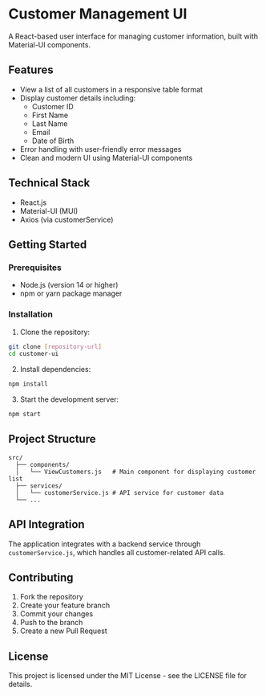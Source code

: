 # Customer Management UI

A React-based user interface for managing customer information, built with Material-UI components.

## Features

- View a list of all customers in a responsive table format
- Display customer details including:
  - Customer ID
  - First Name
  - Last Name
  - Email
  - Date of Birth
- Error handling with user-friendly error messages
- Clean and modern UI using Material-UI components

## Technical Stack

- React.js
- Material-UI (MUI)
- Axios (via customerService)

## Getting Started

### Prerequisites

- Node.js (version 14 or higher)
- npm or yarn package manager

### Installation

1. Clone the repository:
```bash
git clone [repository-url]
cd customer-ui
```

2. Install dependencies:
```bash
npm install
```

3. Start the development server:
```bash
npm start
```

## Project Structure

```
src/
  ├── components/
  │   └── ViewCustomers.js   # Main component for displaying customer list
  ├── services/
  │   └── customerService.js # API service for customer data
  └── ...
```

## API Integration

The application integrates with a backend service through `customerService.js`, which handles all customer-related API calls.

## Contributing

1. Fork the repository
2. Create your feature branch
3. Commit your changes
4. Push to the branch
5. Create a new Pull Request

## License

This project is licensed under the MIT License - see the LICENSE file for details.